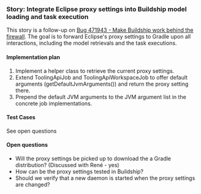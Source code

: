 ### Story: Integrate Eclipse proxy settings into Buildship model loading and task execution

This story is a follow-up on [Bug 471943 - Make Buildship work behind the firewall](https://bugs.eclipse.org/bugs/show_bug.cgi?id=471943). The goal is to forward Eclipse's proxy settings to Gradle upon all interactions, including the model retrievals and the task executions.

#### Implementation plan
1. Implement a helper class to retrieve the current proxy settings.
2. Extend ToolingApiJob and ToolingApiWorkspaceJob to offer default arguments (getDefaultJvmArguments()) and return the proxy setting there. 
3. Prepend the default JVM arguments to the JVM argument list in the concrete job implementations. 

#### Test Cases
See open questions

#### Open questions
- Will the proxy settings be picked up to download the a Gradle distribution? (Discussed with René - yes)
- How can be the proxy settings tested in Buildship?
- Should we verify that a new daemon is started when the proxy settings are changed?
